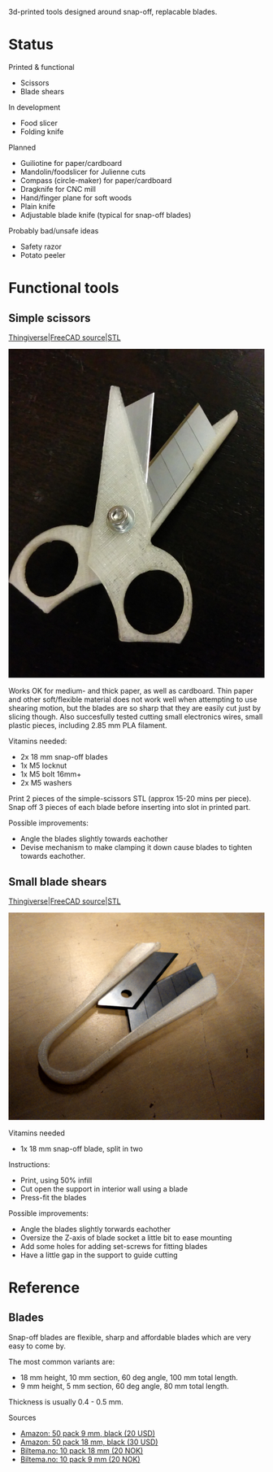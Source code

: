 
3d-printed tools designed around snap-off, replacable blades.


Status
======

Printed & functional

* Scissors
* Blade shears

In development

* Food slicer
* Folding knife

Planned

* Guiliotine for paper/cardboard
* Mandolin/foodslicer for Julienne cuts
* Compass (circle-maker) for paper/cardboard
* Dragknife for CNC mill
* Hand/finger plane for soft woods
* Plain knife
* Adjustable blade knife (typical for snap-off blades)

Probably bad/unsafe ideas

* Safety razor
* Potato peeler


Functional tools
===============


Simple scissors
-----------------
[Thingiverse](http://www.thingiverse.com/thing:638602)|[FreeCAD source](./simple-scissors.fcstd)|[STL](./export/simple-scissors-test-5.stl)

![Picture of assembled scissors](./doc/scissors-rev5.jpg)


Works OK for medium- and thick paper, as well as cardboard.
Thin paper and other soft/flexible material does not work well when attempting to use shearing motion, but the blades are so sharp that they are easily cut just by slicing though.
Also succesfully tested cutting small electronics wires, small plastic pieces, including 2.85 mm PLA filament.

Vitamins needed:

* 2x 18 mm snap-off blades
* 1x M5 locknut
* 1x M5 bolt 16mm+
* 2x M5 washers

Print 2 pieces of the simple-scissors STL (approx 15-20 mins per piece).
Snap off 3 pieces of each blade before inserting into slot in printed part.

Possible improvements:

* Angle the blades slightly towards eachother
* Devise mechanism to make clamping it down cause blades to tighten towards eachother.


Small blade shears
-------------------

[Thingiverse](http://www.thingiverse.com/thing:640411)|[FreeCAD source](./blade-shears.fcstd)|[STL](./export/blade-shears-4.stl)

![Picture of assembled blade shears](./doc/blade-shears.jpg)

Vitamins needed

* 1x 18 mm snap-off blade, split in two

Instructions:

* Print, using 50% infill
* Cut open the support in interior wall using a blade
* Press-fit the blades

Possible improvements:

* Angle the blades slightly torwards eachother
* Oversize the Z-axis of blade socket a little bit to ease mounting
* Add some holes for adding set-screws for fitting blades
* Have a little gap in the support to guide cutting


Reference
=========

Blades
------

Snap-off blades are flexible, sharp and affordable blades
which are very easy to come by. 

The most common variants are:

* 18 mm height, 10 mm section, 60 deg angle, 100 mm total length. 
* 9 mm height, 5 mm section, 60 deg angle, 80 mm total length.

Thickness is usually 0.4 - 0.5 mm.

Sources

* [Amazon: 50 pack 9 mm, black (20 USD)](http://www.amazon.com/9149-ABB-50B-UltraSharp-Snap-Off-50-Pack/dp/B0006SJAQ6)
* [Amazon: 50 pack 18 mm, black (30 USD)](www.amazon.com/9069-LBB-50B-UltraSharp-Snap-Off-Heavy-Duty/dp/B000LE3V74)
* [Biltema.no: 10 pack 18 mm (20 NOK)](http://biltema.no/no/Verktoy/Handverktoy/Kniv-og-Hovel/Brytebladkniv-191053)
* [Biltema.no: 10 pack 9 mm (20 NOK)](http://biltema.no/no/Verktoy/Handverktoy/Kniv-og-Hovel/Brytebladkniv-9-mm-191054/)


